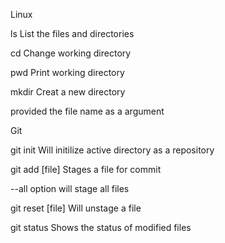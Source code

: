 Linux

ls  List the files and directories

cd Change working directory

pwd Print working directory

mkdir Creat a new directory

provided the file name as a argument

Git

git init Will initilize active directory as a repository

git add \[file\] Stages a file for commit

--all option will stage all files

git reset \[file\] Will unstage a file

git status Shows the status of modified files 



 
